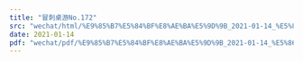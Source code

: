 ```yaml
---
title: "冒刺桌游No.172"
src: "wechat/html/%E9%85%B7%E5%84%BF%E8%AE%BA%E5%9D%9B_2021-01-14_%E5%86%92%E5%88%BA%E6%A1%8C%E6%B8%B8No.172.html"
date: 2021-01-14
pdf: "wechat/pdf/%E9%85%B7%E5%84%BF%E8%AE%BA%E5%9D%9B_2021-01-14_%E5%86%92%E5%88%BA%E6%A1%8C%E6%B8%B8No.172.pdf"
---
```


